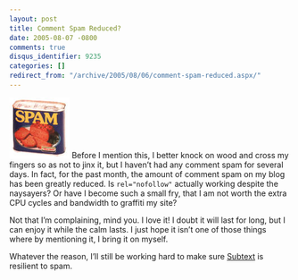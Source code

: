 ```yaml
---
layout: post
title: Comment Spam Reduced?
date: 2005-08-07 -0800
comments: true
disqus_identifier: 9235
categories: []
redirect_from: "/archive/2005/08/06/comment-spam-reduced.aspx/"
---
```


![Spam](/images/spam.jpg) Before I mention this, I better knock on wood
and cross my fingers so as not to jinx it, but I haven’t had any comment
spam for several days. In fact, for the past month, the amount of
comment spam on my blog has been greatly reduced. Is `rel="nofollow"`
actually working despite the naysayers? Or have I become such a small
fry, that I am not worth the extra CPU cycles and bandwidth to graffiti
my site?

Not that I’m complaining, mind you. I love it! I doubt it will last for
long, but I can enjoy it while the calm lasts. I just hope it isn’t one
of those things where by mentioning it, I bring it on myself.

Whatever the reason, I’ll still be working hard to make sure
[Subtext](http://subtextproject.com/) is resilient to spam.

